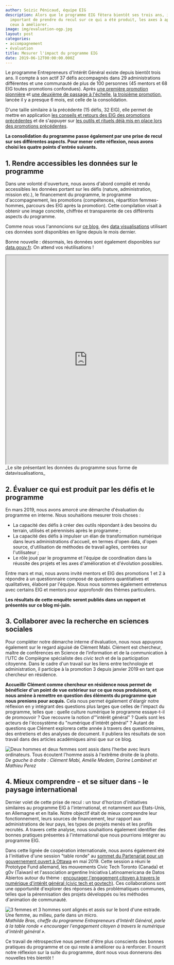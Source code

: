 ```yaml
---
author: Soizic Pénicaud, équipe EIG
description: Alors que le programme EIG fêtera bientôt ses trois ans, il nous paraît
  important de prendre du recul sur ce qui a été produit, les axes à approfondir et
  ceux à améliorer.
image: img/evaluation-ogp.jpg
layout: post
categories:
- accompagnement
- évaluation
title: Mesurer l'impact du programme EIG
date: 2019-06-12T00:00:00.000Z
---
```


Le programme Entrepreneurs d'Intérêt Général existe depuis bientôt trois ans. Il compte à son actif 37 défis accompagnés dans 29 administrations différentes et une communauté de plus de 100 personnes (45 mentors et 68 EIG toutes promotions confondues). Après [une première promotion pionnière](https://www.etalab.gouv.fr/decouvrez-la-1e-promotion-des-entrepreneurs-dinteret-general) et [une deuxième de passage à l'échelle](https://www.etalab.gouv.fr/entrepreneur-e-dinteret-general-decouvrez-la-promotion-2), [la troisième promotion](https://www.etalab.gouv.fr/eig3-une-semaine-dintegration-a-la-decouverte-des-communautes-du-numerique-dinteret-general), lancée il y a presque 6 mois, est celle de la consolidation.

D'une taille similaire à la précédente (15 défis, 32 EIG), elle permet de mettre en application [les conseils et retours des EIG des promotions précédentes](https://entrepreneur-interet-general.etalab.gouv.fr/blog/2018/07/24/iteration-feuilles-de-route-et-accompagnement) et de s'appuyer sur [les outils et rituels déjà mis en place lors des promotions précédentes](https://doc.eig-forever.org/animation.html).  

**La consolidation du programme passe également par une prise de recul sur ses différentes aspects. Pour mener cette réflexion, nous avons choisi les quatre points d'entrée suivants.**

## 1. Rendre accessibles les données sur le programme

Dans une volonté d'ouverture, nous avons d'abord compilé et rendu accessibles les données portant sur les défis (nature, administration, mission etc.), le financement du programme, le programme d'accompagnement, les promotions (compétences, répartition femmes-hommes, parcours des EIG après la promotion). Cette compilation visait à obtenir une image concrète, chiffrée et transparente de ces différents aspects du programme.

Comme nous vous l'annoncions sur [ce blog](https://entrepreneur-interet-general.etalab.gouv.fr/blog/2019/05/09/chiffres-eig), des [data visualisations](https://data.eig-forever.org/) utilisant ces données sont disponibles en ligne depuis le mois dernier.

Bonne nouvelle : désormais, les données sont également disponibles sur [data.gouv.fr](https://www.data.gouv.fr/fr/datasets/programme-entrepreneurs-dinteret-general/#_). On attend vos réutilisations !

<iframe width="100%" height="650" src="https://data.eig-forever.org/#promo"> </iframe>_Le site présentant les données du programme sous forme de datavisualisations_

## 2. Évaluer ce qui est produit par les défis et le programme

En mars 2019, nous avons amorcé une démarche d'évaluation du programme en interne. Nous souhaitions mesurer trois choses :
* La capacité des défis à créer des outils répondant à des besoins du terrain, utilisés et pérennisés après le programme ;
* La capacité des défis à impulser un élan de transformation numérique dans leurs administrations d'accueil, en termes d'open data, d'open source, d'utilisation de méthodes de travail agiles, centrées sur l'utilisateur ;
* Le rôle joué par le programme et l'équipe de coordination dans la réussite des projets et les axes d'amélioration et d'évolution possibles.

Entre mars et mai, nous avons invité mentors et EIG des promotions 1 et 2 à répondre à un questionnaire composé de questions quantitatives et qualitatives, élaboré par l'équipe. Nous nous sommes également entretenus avec certains EIG et mentors pour approfondir des thèmes particuliers.

**Les résultats de cette enquête seront publiés dans un rapport et présentés sur ce blog mi-juin.**

## 3. Collaborer avec la recherche en sciences sociales

Pour compléter notre démarche interne d'évaluation, nous nous appuyons également sur le regard aiguisé de Clément Mabi. Clément est chercheur, maître de conférences en Science de l’information et de la communication à l’UTC de Compiègne spécialiste des _civic tech_ et de la participation citoyenne. Dans le cadre d'un travail sur les liens entre technologie et administration, il participe à la promotion 3 depuis janvier 2019 en tant que chercheur en résidence.

**Accueillir Clément comme chercheur en résidence nous permet de bénéficier d'un point de vue extérieur sur ce que nous produisons, et nous amène à remettre en question des éléments du programme que nous prenions pour acquis.** Cela nous permet également d'élargir notre réflexion en y intégrant des questions plus larges que celles de l'impact du programme, telles que : quelle culture numérique le programme essaye-t-il de promouvoir ? Que recouvre la notion d'"intérêt général" ? Quels sont les acteurs de l'écosystème du "numérique d'intérêt général" ? Autant de questions que Clément explorera cette année à travers des questionnaires, des entretiens et des analyses de document. Il publiera les résultats de son travail dans des articles académiques ainsi que sur ce blog.

![Deux hommes et deux femmes sont assis dans l'herbe avec leurs ordinateurs. Tous écoutent l'homme assis à l'extrême droite de la photo.](/img/blog/clement-mabi-bootcamp.jpg)_De gauche à droite : Clément Mabi, Amélie Medem, Dorine Lambinet et Mathieu Perez_


## 4. Mieux comprendre - et se situer dans - le paysage international

Dernier volet de cette prise de recul : un tour d'horizon d'initiatives similaires au programme EIG à l'international, et notamment aux Etats-Unis, en Allemagne et en Italie. Notre objectif était de mieux comprendre leur fonctionnement, leurs sources de financement, leur rapport aux administrations de leur pays, les types de projets menés et les profils recrutés. A travers cette analyse, nous souhaitions également identifier des bonnes pratiques présentes à l'international que nous pourrions intégrer au programme EIG.

Dans cette lignée de coopération internationale, nous avons également été à l'initiative d'une session "table ronde" au [sommet du Partenariat pour un gouvernement ouvert à Ottawa](https://ogpsummit.org/fr/) en mai 2019. Cette session a réuni le Prototype Fund allemand, les mouvements Civic Tech Toronto (Canada) et g0v (Taiwan) et l'association argentine Iniciativa Latinoamericana de Datos Abiertos autour du thème : [encourager l'engagement citoyen à travers le numérique d'intérêt général (civic tech et govtech)](https://ogpsummit.org/fr/programme-sommet/ordre-du-jour/session/?Session=1601). Ces collaborations sont une opportunité d'explorer des réponses à des problématiques communes, telles que la pérennisation des projets développés ou les méthodes d'animation de communauté.

![3 femmes et 3 hommes sont alignés et assis sur le bord d'une estrade. Une femme, au milieu, parle dans un micro.](/img/blog/evaluation-ogp.jpg)_Mathilde Bras, cheffe du programme Entrepreneurs d'Intérêt Général, parle à la table ronde « encourager l'engagement citoyen à travers le numérique d'intérêt général »._

Ce travail de rétrospective nous permet d'être plus conscients des bonnes pratiques du programme et ce qui reste à améliorer ou à renforcer. Il nourrit notre réflexion sur la suite du programme, dont nous vous donnerons des nouvelles très bientôt !
